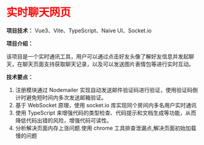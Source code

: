 # 实时聊天网页

**项目技术：**
Vue3、Vite、TypeScript、Naive UI、Socket.io

**项目介绍：**

该项目是一个实时通讯工具，用户可以通过点击好友头像了解好友信息并发起聊天，在聊天⻚面支持获取聊天记录，以及可以发送图片表情包等进行实时互动。

**技术要点：**

1. 注册模块通过 Nodemailer 实现自动发送邮件验证码进行验证，使用验证码倒计时避免短时间内多次发送邮箱验证。
2. 基于 WebSocket 原理，使用 socket.io 库实现同个房间内多名用户实时通讯
3. 使用 TypeScript 来增强代码的类型检查、代码提示和文档生成等功能，从而降低代码出错的⻛险，增强代码可读性。
4. 分析解决⻚面内存上涨问题.使用 chrome 工具排查泄漏点,解决⻚面初始加载慢的问题
<template>
  <form @submit.prevent="onSubmit">
    <input type="text" v-model="inputVelue" /><button @click="">发送</button>
  </form>
  <ul>
    <li v-for="item in msgList" :key="item">{{ item }}</li>
  </ul>
</template>

<script lang="ts" setup>
import { socket } from "@/socket";
import { reactive, ref } from "vue";

let inputVelue = ref("");
const msgList = <string[]>reactive([]);
const onSubmit = () => {
  if (inputVelue.value !== "") {
    socket.emit("chat message", inputVelue.value);
    inputVelue.value = "";
  }
};
socket.on("chat message", (msg: string) => {
  msgList.push(msg);
});
</script>

<style lang="scss" scoped>
h1 {
  color: red;
}
</style>
